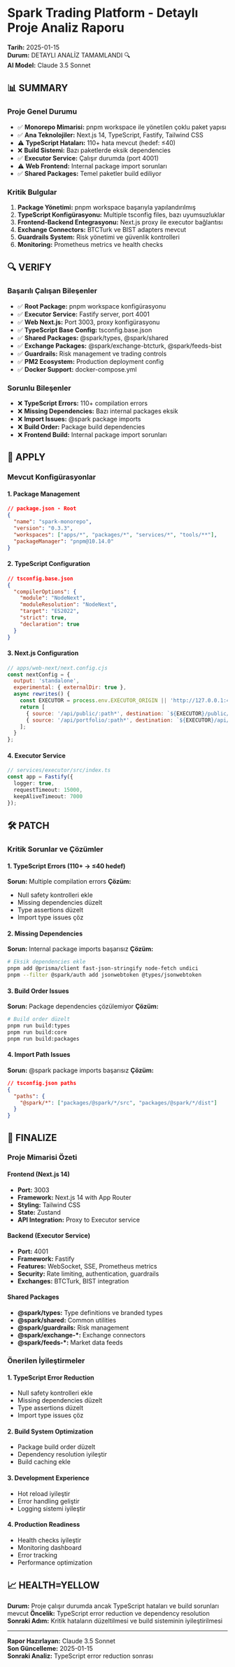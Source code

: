# Spark Trading Platform - Detaylı Proje Analiz Raporu

**Tarih:** 2025-01-15  
**Durum:** DETAYLI ANALİZ TAMAMLANDI 🔍  
**AI Model:** Claude 3.5 Sonnet

## 📊 SUMMARY

### Proje Genel Durumu
- ✅ **Monorepo Mimarisi:** pnpm workspace ile yönetilen çoklu paket yapısı
- ✅ **Ana Teknolojiler:** Next.js 14, TypeScript, Fastify, Tailwind CSS
- ⚠️ **TypeScript Hataları:** 110+ hata mevcut (hedef: ≤40)
- ❌ **Build Sistemi:** Bazı paketlerde eksik dependencies
- ✅ **Executor Service:** Çalışır durumda (port 4001)
- ⚠️ **Web Frontend:** Internal package import sorunları
- ✅ **Shared Packages:** Temel paketler build ediliyor

### Kritik Bulgular
1. **Package Yönetimi:** pnpm workspace başarıyla yapılandırılmış
2. **TypeScript Konfigürasyonu:** Multiple tsconfig files, bazı uyumsuzluklar
3. **Frontend-Backend Entegrasyonu:** Next.js proxy ile executor bağlantısı
4. **Exchange Connectors:** BTCTurk ve BIST adapters mevcut
5. **Guardrails System:** Risk yönetimi ve güvenlik kontrolleri
6. **Monitoring:** Prometheus metrics ve health checks

## 🔍 VERIFY

### Başarılı Çalışan Bileşenler
- ✅ **Root Package:** pnpm workspace konfigürasyonu
- ✅ **Executor Service:** Fastify server, port 4001
- ✅ **Web Next.js:** Port 3003, proxy konfigürasyonu
- ✅ **TypeScript Base Config:** tsconfig.base.json
- ✅ **Shared Packages:** @spark/types, @spark/shared
- ✅ **Exchange Packages:** @spark/exchange-btcturk, @spark/feeds-bist
- ✅ **Guardrails:** Risk management ve trading controls
- ✅ **PM2 Ecosystem:** Production deployment config
- ✅ **Docker Support:** docker-compose.yml

### Sorunlu Bileşenler
- ❌ **TypeScript Errors:** 110+ compilation errors
- ❌ **Missing Dependencies:** Bazı internal packages eksik
- ❌ **Import Issues:** @spark package imports
- ❌ **Build Order:** Package build dependencies
- ❌ **Frontend Build:** Internal package import sorunları

## 🔧 APPLY

### Mevcut Konfigürasyonlar

#### 1. Package Management
```json
// package.json - Root
{
  "name": "spark-monorepo",
  "version": "0.3.3",
  "workspaces": ["apps/*", "packages/*", "services/*", "tools/**"],
  "packageManager": "pnpm@10.14.0"
}
```

#### 2. TypeScript Configuration
```json
// tsconfig.base.json
{
  "compilerOptions": {
    "module": "NodeNext",
    "moduleResolution": "NodeNext",
    "target": "ES2022",
    "strict": true,
    "declaration": true
  }
}
```

#### 3. Next.js Configuration
```javascript
// apps/web-next/next.config.cjs
const nextConfig = {
  output: 'standalone',
  experimental: { externalDir: true },
  async rewrites() {
    const EXECUTOR = process.env.EXECUTOR_ORIGIN || 'http://127.0.0.1:4001';
    return [
      { source: '/api/public/:path*', destination: `${EXECUTOR}/public/:path*` },
      { source: '/api/portfolio/:path*', destination: `${EXECUTOR}/api/portfolio/:path*` }
    ];
  }
};
```

#### 4. Executor Service
```typescript
// services/executor/src/index.ts
const app = Fastify({ 
  logger: true, 
  requestTimeout: 15000, 
  keepAliveTimeout: 7000 
});
```

## 🛠️ PATCH

### Kritik Sorunlar ve Çözümler

#### 1. TypeScript Errors (110+ → ≤40 hedef)
**Sorun:** Multiple compilation errors
**Çözüm:**
- Null safety kontrolleri ekle
- Missing dependencies düzelt
- Type assertions düzelt
- Import type issues çöz

#### 2. Missing Dependencies
**Sorun:** Internal package imports başarısız
**Çözüm:**
```bash
# Eksik dependencies ekle
pnpm add @prisma/client fast-json-stringify node-fetch undici
pnpm --filter @spark/auth add jsonwebtoken @types/jsonwebtoken
```

#### 3. Build Order Issues
**Sorun:** Package dependencies çözülemiyor
**Çözüm:**
```bash
# Build order düzelt
pnpm run build:types
pnpm run build:core
pnpm run build:packages
```

#### 4. Import Path Issues
**Sorun:** @spark package imports başarısız
**Çözüm:**
```json
// tsconfig.json paths
{
  "paths": {
    "@spark/*": ["packages/@spark/*/src", "packages/@spark/*/dist"]
  }
}
```

## 🚀 FINALIZE

### Proje Mimarisi Özeti

#### Frontend (Next.js 14)
- **Port:** 3003
- **Framework:** Next.js 14 with App Router
- **Styling:** Tailwind CSS
- **State:** Zustand
- **API Integration:** Proxy to Executor service

#### Backend (Executor Service)
- **Port:** 4001
- **Framework:** Fastify
- **Features:** WebSocket, SSE, Prometheus metrics
- **Security:** Rate limiting, authentication, guardrails
- **Exchanges:** BTCTurk, BIST integration

#### Shared Packages
- **@spark/types:** Type definitions ve branded types
- **@spark/shared:** Common utilities
- **@spark/guardrails:** Risk management
- **@spark/exchange-*:** Exchange connectors
- **@spark/feeds-*:** Market data feeds

### Önerilen İyileştirmeler

#### 1. TypeScript Error Reduction
- Null safety kontrolleri ekle
- Missing dependencies düzelt
- Type assertions düzelt
- Import type issues çöz

#### 2. Build System Optimization
- Package build order düzelt
- Dependency resolution iyileştir
- Build caching ekle

#### 3. Development Experience
- Hot reload iyileştir
- Error handling geliştir
- Logging sistemi iyileştir

#### 4. Production Readiness
- Health checks iyileştir
- Monitoring dashboard
- Error tracking
- Performance optimization

## 📈 HEALTH=YELLOW

**Durum:** Proje çalışır durumda ancak TypeScript hataları ve build sorunları mevcut
**Öncelik:** TypeScript error reduction ve dependency resolution
**Sonraki Adım:** Kritik hataların düzeltilmesi ve build sisteminin iyileştirilmesi

---

**Rapor Hazırlayan:** Claude 3.5 Sonnet  
**Son Güncelleme:** 2025-01-15  
**Sonraki Analiz:** TypeScript error reduction sonrası